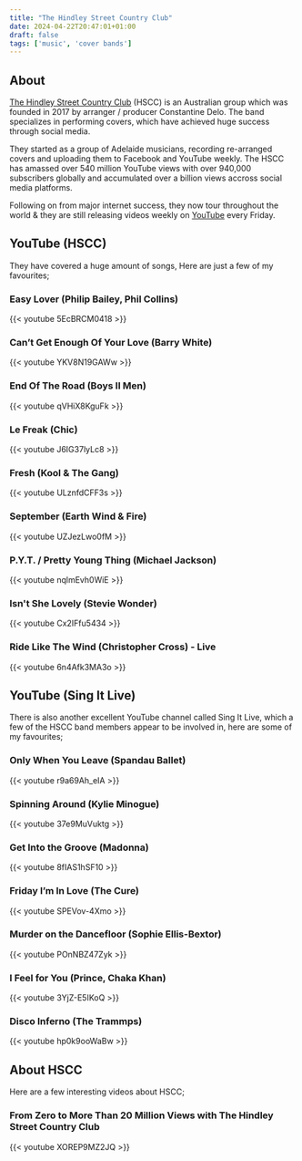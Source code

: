 ```yaml
---
title: "The Hindley Street Country Club"
date: 2024-04-22T20:47:01+01:00
draft: false
tags: ['music', 'cover bands']
---
```


## About
[The Hindley Street Country Club](https://www.thehscc.com/) (HSCC) is an Australian group which was founded in 2017 by arranger / producer Constantine Delo.  The band specializes in performing covers, which have achieved huge success through social media.

They started as a group of Adelaide musicians, recording re-arranged covers and uploading them to Facebook and YouTube weekly. The HSCC has amassed over 540 million YouTube views with over 940,000 subscribers globally and accumulated over a billion views accross social media platforms. 

Following on from major internet success, they now tour throughout the world & they are still releasing videos weekly on [YouTube](https://www.youtube.com/@theHindleyStreetCountryClub) every Friday.

## YouTube (HSCC)

They have covered a huge amount of songs, Here are just a few of my favourites;

### Easy Lover (Philip Bailey, Phil Collins) 
{{< youtube 5EcBRCM0418 >}}

### Can’t Get Enough Of Your Love (Barry White)
{{< youtube YKV8N19GAWw >}}

### End Of The Road (Boys II Men)
{{< youtube qVHiX8KguFk >}}

### Le Freak (Chic)
{{< youtube J6IG37lyLc8 >}}

### Fresh (Kool & The Gang)
{{< youtube ULznfdCFF3s >}}

### September (Earth Wind & Fire)
{{< youtube UZJezLwo0fM >}}

### P.Y.T. / Pretty Young Thing (Michael Jackson)
{{< youtube nqlmEvh0WiE >}}

### Isn't She Lovely (Stevie Wonder)
{{< youtube Cx2IFfu5434 >}}

### Ride Like The Wind (Christopher Cross) - Live
{{< youtube 6n4Afk3MA3o >}}

## YouTube (Sing It Live)

There is also another excellent YouTube channel called Sing It Live, which a few of the HSCC band members appear to be involved in, here are some of my favourites;

### Only When You Leave (Spandau Ballet)
{{< youtube r9a69Ah_eIA >}}

### Spinning Around (Kylie Minogue)
{{< youtube 37e9MuVuktg >}}

### Get Into the Groove (Madonna)
{{< youtube 8fIAS1hSF10 >}}

### Friday I’m In Love (The Cure)
{{< youtube SPEVov-4Xmo >}}

### Murder on the Dancefloor (Sophie Ellis-Bextor)
{{< youtube POnNBZ47Zyk >}}

### I Feel for You (Prince, Chaka Khan)
{{< youtube 3YjZ-E5IKoQ >}}

### Disco Inferno (The Trammps)
{{< youtube hp0k9ooWaBw >}}

## About HSCC

Here are a few interesting videos about HSCC;

### From Zero to More Than 20 Million Views with The Hindley Street Country Club
{{< youtube XOREP9MZ2JQ >}}
